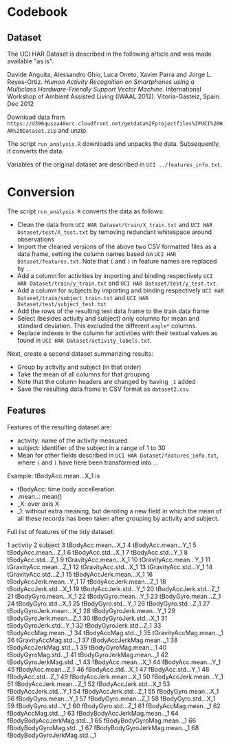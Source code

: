# Codebook

## Dataset

The UCI HAR Dataset is described in the following article and was made available "as is".

Davide Anguita, Alessandro Ghio, Luca Oneto, Xavier Parra and Jorge L. Reyes-Ortiz. *Human Activity Recognition on Smartphones using a Multiclass Hardware-Friendly Support Vector Machine.* International Workshop of Ambient Assisted Living (IWAAL 2012). Vitoria-Gasteiz, Spain. Dec 2012

Download data from `https://d396qusza40orc.cloudfront.net/getdata%2Fprojectfiles%2FUCI%20HAR%20Dataset.zip` and unzip.

The script `run_analysis.R` downloads and unpacks the data. Subsequently, it converts the data.

Variables of the original dataset are described in `UCI ../features_info.txt`.

# Conversion

The script `run_analysis.R` converts the data as follows:

- Clean the data from `UCI HAR Dataset/train/X_train.txt` and `UCI HAR Dataset/test/X_test.txt` by removing redundant whitespace around observations
- Import the cleaned versions of the above two CSV formatted files as a data frame, setting the column names based on `UCI HAR Dataset/features.txt`. Note that `(` and `)` in feature names are replaced by `.`.
- Add a column for activities by importing and binding respectively  `UCI HAR Dataset/train/y_train.txt` and `UCI HAR Dataset/test/y_test.txt`.
- Add a column for subjects by importing and binding respectively `UCI HAR Dataset/train/subject_train.txt` and `UCI HAR Dataset/test/subject_test.txt`
- Add the rows of the resulting test data frame to the train data frame
- Select (besides activity and subject) only columns for mean and standard deviation. This excluded the different `angle*` columns.
- Replace indexes in the column for activities with their textual values as found in `UCI HAR Dataset/activity_labels.txt`.

Next, create a second dataset summarizing results:
- Group by activity and subject (in that order)
- Take the mean of all columns for that grouping
- Note that the column headers are changed by having `_1` added
- Save the resulting data frame in CSV format as `dataset2.csv`

## Features

Features of the resulting dataset are:
- activity: name of the activity measured
- subject: identifier of the subject in a range of 1 to 30
- Mean for other fields described in `UCI HAR Dataset/features_info.txt`, where `(` and `)` have here been transformed into `.`.

Example:
tBodyAcc.mean...X_1
  is
- tBodyAcc: time body accelleration
- .mean..: mean() 
- _X: over axis X 
- _1: without extra meaning, but denoting a new field in which the mean
of all these records has been taken after grouping by activity and subject.

Full list of features of the tidy dataset:

1                       activity
2                        subject
3            tBodyAcc.mean...X_1
4            tBodyAcc.mean...Y_1
5            tBodyAcc.mean...Z_1
6             tBodyAcc.std...X_1
7             tBodyAcc.std...Y_1
8             tBodyAcc.std...Z_1
9         tGravityAcc.mean...X_1
10        tGravityAcc.mean...Y_1
11        tGravityAcc.mean...Z_1
12         tGravityAcc.std...X_1
13         tGravityAcc.std...Y_1
14         tGravityAcc.std...Z_1
15       tBodyAccJerk.mean...X_1
16       tBodyAccJerk.mean...Y_1
17       tBodyAccJerk.mean...Z_1
18        tBodyAccJerk.std...X_1
19        tBodyAccJerk.std...Y_1
20        tBodyAccJerk.std...Z_1
21          tBodyGyro.mean...X_1
22          tBodyGyro.mean...Y_1
23          tBodyGyro.mean...Z_1
24           tBodyGyro.std...X_1
25           tBodyGyro.std...Y_1
26           tBodyGyro.std...Z_1
27      tBodyGyroJerk.mean...X_1
28      tBodyGyroJerk.mean...Y_1
29      tBodyGyroJerk.mean...Z_1
30       tBodyGyroJerk.std...X_1
31       tBodyGyroJerk.std...Y_1
32       tBodyGyroJerk.std...Z_1
33          tBodyAccMag.mean.._1
34           tBodyAccMag.std.._1
35       tGravityAccMag.mean.._1
36        tGravityAccMag.std.._1
37      tBodyAccJerkMag.mean.._1
38       tBodyAccJerkMag.std.._1
39         tBodyGyroMag.mean.._1
40          tBodyGyroMag.std.._1
41     tBodyGyroJerkMag.mean.._1
42      tBodyGyroJerkMag.std.._1
43           fBodyAcc.mean...X_1
44           fBodyAcc.mean...Y_1
45           fBodyAcc.mean...Z_1
46            fBodyAcc.std...X_1
47            fBodyAcc.std...Y_1
48            fBodyAcc.std...Z_1
49       fBodyAccJerk.mean...X_1
50       fBodyAccJerk.mean...Y_1
51       fBodyAccJerk.mean...Z_1
52        fBodyAccJerk.std...X_1
53        fBodyAccJerk.std...Y_1
54        fBodyAccJerk.std...Z_1
55          fBodyGyro.mean...X_1
56          fBodyGyro.mean...Y_1
57          fBodyGyro.mean...Z_1
58           fBodyGyro.std...X_1
59           fBodyGyro.std...Y_1
60           fBodyGyro.std...Z_1
61          fBodyAccMag.mean.._1
62           fBodyAccMag.std.._1
63  fBodyBodyAccJerkMag.mean.._1
64   fBodyBodyAccJerkMag.std.._1
65     fBodyBodyGyroMag.mean.._1
66      fBodyBodyGyroMag.std.._1
67 fBodyBodyGyroJerkMag.mean.._1
68  fBodyBodyGyroJerkMag.std.._1



